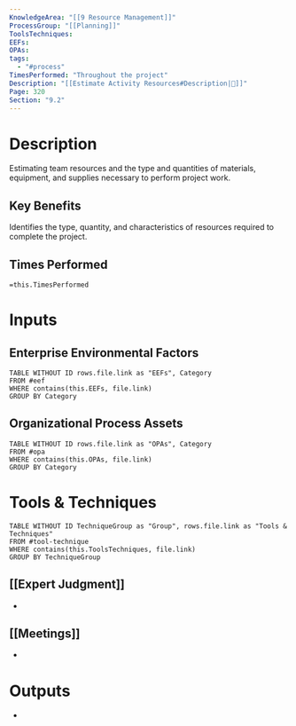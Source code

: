 ```yaml
---
KnowledgeArea: "[[9 Resource Management]]"
ProcessGroup: "[[Planning]]"
ToolsTechniques:
EEFs:
OPAs:
tags:
  - "#process"
TimesPerformed: "Throughout the project"
Description: "[[Estimate Activity Resources#Description|📝]]"
Page: 320
Section: "9.2"
---
```

# Description
Estimating team resources and the type and quantities of materials, equipment, and supplies necessary to perform project work.
## Key Benefits
Identifies the type, quantity, and characteristics of resources required to complete the project.
## Times Performed
`=this.TimesPerformed`
# Inputs
## Enterprise Environmental Factors
```dataview
TABLE WITHOUT ID rows.file.link as "EEFs", Category
FROM #eef
WHERE contains(this.EEFs, file.link)
GROUP BY Category
```
## Organizational Process Assets
```dataview
TABLE WITHOUT ID rows.file.link as "OPAs", Category
FROM #opa
WHERE contains(this.OPAs, file.link)
GROUP BY Category
```
# Tools & Techniques
```dataview
TABLE WITHOUT ID TechniqueGroup as "Group", rows.file.link as "Tools & Techniques"
FROM #tool-technique
WHERE contains(this.ToolsTechniques, file.link)
GROUP BY TechniqueGroup
```
## [[Expert Judgment]]
- 
## [[Meetings]]
- 
# Outputs
- 